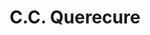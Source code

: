 ---
title: "C.C. Querecure"
url: /ciudad-guayana-puerto-ordaz/c-c-querecure/
shop: centro comercial
---